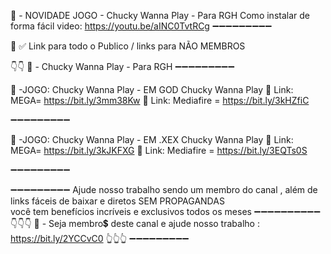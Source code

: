 📌 - NOVIDADE JOGO - Chucky Wanna Play - Para RGH Como instalar de forma fácil
video: https://youtu.be/aINC0TvtRCg
➖➖➖➖➖➖➖➖➖

🔔
✅ Link para todo o Publico / links para NÃO MEMBROS 

👇👇
📌 - Chucky Wanna Play - Para RGH
➖➖➖➖➖➖➖➖➖

📌 -JOGO:  Chucky Wanna Play - EM GOD 
Chucky Wanna Play 
🔗 Link: MEGA= https://bit.ly/3mm38Kw
🔗 Link: Mediafire = https://bit.ly/3kHZfiC

➖➖➖➖➖➖➖➖➖

📌 -JOGO: Chucky Wanna Play - EM .XEX
Chucky Wanna Play 
🔗 Link: MEGA= https://bit.ly/3kJKFXG
🔗 Link: Mediafire = https://bit.ly/3EQTs0S

➖➖➖➖➖➖➖➖➖


➖➖➖➖➖➖➖➖➖
Ajude nosso trabalho sendo um membro do canal , além de links fáceis de baixar e diretos
SEM PROPAGANDAS  
você tem benefícios incríveis e exclusivos todos os meses 
➖➖➖➖➖➖➖➖➖➖
👇👇👇
📌 - Seja membro💲 deste canal e ajude nosso trabalho :
https://bit.ly/2YCCvC0
👆👆👆
➖➖➖➖➖➖➖➖➖
